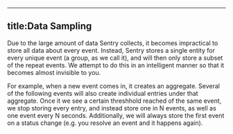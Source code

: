 ----
title:Data Sampling
----

Due to the large amount of data Sentry collects, it becomes impractical to store all data about every event. Instead, Sentry stores a single entity for every unique event (a group, as we call it), and will then only store a subset of the repeat events. We attempt to do this in an intelligent manner so that it becomes almost invisible to you.

For example, when a new event comes in, it creates an aggregate. Several of the following events will also create individual entries under that aggregate. Once it we see a certain threshhold reached of the same event, we stop storing every entry, and instead store one in N events, as well as one event every N seconds. Additionally, we will always store the first event on a status change (e.g. you resolve an event and it happens again).
